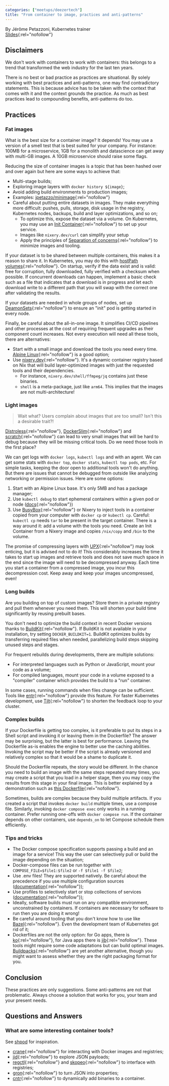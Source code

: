 ```yaml
---
categories: ["meetups/deezertech"]
title: "From container to image, practices and anti-patterns"
---
```


By Jérôme Petazzoni, Kubernetes trainer  
[Slides](https://docs.google.com/presentation/d/1Qj5DktkKhk0Me7WVP121ZwJpiaBgbJGkBsbMV5quCo4/edit#slide=id.gd3759f6f86_0_0){:rel="nofollow"}

## Disclaimers

We don't work with containers to work with containers: this belongs to a trend that transformed the web industry for the
last ten years.

There is no best or bad practice as practices are situational. By solely working with best practices and anti-patterns,
one may find contradictory statements. This is because advice has to be taken with the context that comes with it and
the context grounds the practice. As much as best practices lead to compounding benefits, anti-patterns do too.

## Practices
### Fat images

What is the best size for a container image? It depends! You may use a version of a smell test that is best suited for
your company. For instance: 100MB for a microservice, 1GB for a monolith and datascience can get away with multi-GB
images. A 10GB microservice should raise some flags.

Reducing the size of container images is a topic that has been hashed over and over again but here are some ways to
achieve that:

- Multi-stage builds;
- Exploring image layers with `docker history ${image}`;
- Avoid adding build environments to production images;
- Examples: [jpetazzo/minimage](https://github.com/jpetazzo/minimage){:rel="nofollow"}
- Careful about putting entire datasets in images. They make everything more difficult: pushes, pulls, storage, disk
  usage in the registry, Kubernetes nodes, backups, build and layer optimizations, and so on;
    - To optimize this, expose the dataset via a volume. On Kubernetes, you may use an [Init Container](https://kubernetes.io/docs/concepts/workloads/pods/init-containers/){:rel="nofollow"} to set up your service.
    - Images like `nixery.dev/curl` can simplify your setup
    - Apply the principles of [Separation of concerns](https://en.wikipedia.org/wiki/Separation_of_concerns){:rel="nofollow"}
      to minimize images and tooling.

If your dataset is to be shared between multiple containers, this makes it a reason to share it. In Kubernetes, you may
do this with [hostPath volumes](https://kubernetes.io/docs/concepts/storage/volumes/#hostpath){:rel="nofollow"}. On
startup, verify if the data exist and is valid: free for corruption, fully downloaded, fully verified with a checksum
when possible. If concurrent downloads can happen, implement a basic check such as a file that indicates that a download
is in progress and let each download write to a different path that you will swap with the correct one after validating
the results.

If your datasets are needed in whole groups of nodes, set up [DeamonSets](https://kubernetes.io/docs/concepts/workloads/controllers/daemonset/){:rel="nofollow"}
to ensure an "init" pod is getting started in every node.

Finally, be careful about the all-in-one image. It simplifies CI/CD pipelines and other processes at the cost of
requiring frequent upgrades as their component count increases. Not every execution will need all these tools, there are
alternatives:

- Start with a small image and download the tools you need every time. [Alpine Linux](https://alpinelinux.org/){:rel="nofollow"}
  is a good option;
- Use [nixery.dev](https://nixery.dev/){:rel="nofollow"}. It's a dynamic container registry based on Nix that will build
  layer-optimized images with just the requested tools and their dependencies.
    - For instance, `nixery.dev/shell/ffmpeg/jq` contains just these binaries.
    - `shell` is a meta-package, just like `arm64`. This implies that the images are not multi-architecture!

### Light images

> Wait what? Users complain about images that are too small? Isn't this a desirable trait?!

[Distroless](https://github.com/GoogleContainerTools/distroless){:rel="nofollow"}, [DockerSlim](https://github.com/dockerce/docker-slim){:rel="nofollow"}
and [scratch](https://hub.docker.com/_/scratch/){:rel="nofollow"} can lead to very small images that will be hard to
debug because they will be missing critical tools. Do we need those tools in the first place?

We can get logs with `docker logs`, `kubectl logs` and with an agent. We can get some stats with `docker top`,
`docker stats`, `kubectl top pods`, etc. For simple tasks, keeping the door open to additional tools won't do anything.
But there are issues that cannot be debugged from outside like analyzing networking or permission issues. Here are some
options:

1. Start with an Alpine Linux base. It's only 5MB and has a package manager;
1. Use `kubectl debug` to start ephemeral containers within a given pod or node ([docs](https://kubernetes.io/docs/reference/kubectl/generated/kubectl_debug/){:rel="nofollow"})
1. Use [BusyBox](https://www.busybox.net/){:rel="nofollow"} or Nixery to inject tools in a container copied from your
   computer with `docker cp` or `kubectl cp`. Careful: `kubectl cp` needs `tar` to be present in the target container.
   There is a way around it: add a volume with the tools you need. Create an Init Container from a Nixery image and
   copies `/nix/copy` and `/bin` to the volume.

The promise of compressing layers with [UPX](https://upx.github.io/){:rel="nofollow"} may look enticing, but it is
advised not to do it! This considerably increases the time it takes to start up images and retrieve tools and does not
save much space in the end since the image will need to be decompressed anyway. Each time you start a container from a
compressed image, you incur this decompression cost. Keep away and keep your images uncompressed, even!

### Long builds

Are you building on top of custom images? Store them in a private registry and pull them whenever you need them. This
will shorten your build time significantly by reusing prebuilt bases.

You don't need to optimize the build context in recent Docker versions thanks to [BuildKit](https://docs.docker.com/build/buildkit/){:rel="nofollow"}.
If BuildKit is not available in your installation, try setting `DOCKER_BUILDKIT=1`. BuildKit optimizes builds by
transferring required files when needed, parallelizing build steps skipping unused steps and stages.

For frequent rebuilds during developments, there are multiple solutions:

- For interpreted languages such as Python or JavaScript, mount your code as a volume;
- For compiled languages, mount your code in a volume exposed to a "compiler" container which provides the build to a
  "run" container.

In some cases, running commands when files change can be sufficient. Tools like [entr](https://github.com/eradman/entr){:rel="nofollow"}
provide this feature. For faster Kubernetes development, use [Tilt](https://tilt.dev/){:rel="nofollow"} to shorten the
feedback loop to your cluster.

### Complex builds

If your Dockerfile is getting too complex, is it preferable to put its steps in a Shell script and invoking it or
leaving them in the Dockerfile? The answer may be surprising, but the latter is best for performance. Leaving the
Dockerfile as-is enables the engine to better use the caching abilities. Invoking the script may be better if the script
is already versioned and relatively complex so that it would be a shame to duplicate it.

Should the Dockerfile repeats, the story would be different. In the chance you need to build an image with the same
steps repeated many times, you may create a script that you load in a helper stage, then you may copy the results from
this stage in your final image. This is better explained by a demonstration such as [this Dockerfile](https://github.com/jpetazzo/shpod/blob/main/Dockerfile){:rel="nofollow"}.

Sometimes, builds are complex because they build multiple artifacts. If you created a script that invokes `docker build`
multiple times, use a compose file. Similarly, invoking `docker compose exec` only works in a running container. Prefer
running one-offs with `docker compose run`. If the container depends on other containers, use `depends_on` to let
Compose schedule them efficiently.

### Tips and tricks

- The Docker compose specification supports passing a build and an image for a service! This way the user can
  selectively pull or build the image depending on the situation;
- Docker-compose files can be run together with `COMPOSE_FILE=$file1:$file2` or `-f $file1 -f $file2`;
- Use .env files! They are supported natively. Be careful about the precedence if you use multiple configuration sources ([documentation](https://docs.docker.com/compose/how-tos/environment-variables/envvars-precedence/){:rel="nofollow"});
- Use profiles to selectively start or stop collections of services ([documentation](https://docs.docker.com/compose/how-tos/profiles/){:rel="nofollow"});
- Ideally, software builds must run on any compatible environment, unconstrained by containers. If containers are
  necessary for software to run then you are doing it wrong!
- Be careful around tooling that you don't know how to use like [Bazel](https://bazel.build/){:rel="nofollow"}. Even the
  development team of Kubernetes got rid of it;
- Dockerfiles are not the only option: for Go apps, there is [ko](https://ko.build/){:rel="nofollow"}, for Java apps
  there is [jib](https://github.com/GoogleContainerTools/jib){:rel="nofollow"}. These tools might require some code
  adaptations but can build optimal images. [Buildpacks](https://buildpacks.io/){:rel="nofollow"} are yet another
  alternative, though you might want to assess whether they are the right packaging format for you.

## Conclusion

These practices are only suggestions. Some anti-patterns are not that problematic. Always choose a solution that works
for you, your team and your present needs.

## Questions and Answers
### What are some interesting container tools?

See [shpod](https://github.com/jpetazzo/shpod) for inspiration.

- [crane](https://github.com/google/go-containerregistry/tree/main/cmd/crane){:rel="nofollow"} for interacting with
  Docker images and registries;
- [jid](https://github.com/simeji/jid){:rel="nofollow"} to explore JSON payloads;
- [regctl](https://github.com/regclient/regclient){:rel="nofollow"} and [skopeo](https://github.com/containers/skopeo){:rel="nofollow"}
  to interface with registries;
- [gron](https://github.com/tomnomnom/gron){:rel="nofollow"} to turn JSON into properties;
- [cntr](https://github.com/Mic92/cntr){:rel="nofollow"} to dynamically add binaries to a container.
